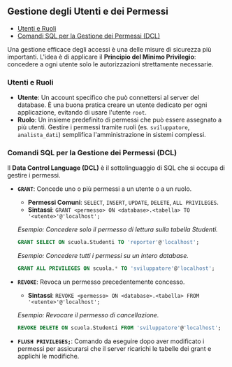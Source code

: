 ## Gestione degli Utenti e dei Permessi <!-- omit in toc -->

- [Utenti e Ruoli](#utenti-e-ruoli)
- [Comandi SQL per la Gestione dei Permessi (DCL)](#comandi-sql-per-la-gestione-dei-permessi-dcl)

Una gestione efficace degli accessi è una delle misure di sicurezza più importanti. L'idea è di applicare il **Principio del Minimo Privilegio**: concedere a ogni utente solo le autorizzazioni strettamente necessarie.

### Utenti e Ruoli

- **Utente**: Un account specifico che può connettersi al server del database. È una buona pratica creare un utente dedicato per ogni applicazione, evitando di usare l'utente `root`.
- **Ruolo**: Un insieme predefinito di permessi che può essere assegnato a più utenti. Gestire i permessi tramite ruoli (es. `sviluppatore`, `analista_dati`) semplifica l'amministrazione in sistemi complessi.

### Comandi SQL per la Gestione dei Permessi (DCL)

Il **Data Control Language (DCL)** è il sottolinguaggio di SQL che si occupa di gestire i permessi.

- **`GRANT`**: Concede uno o più permessi a un utente o a un ruolo.

  - **Permessi Comuni**: `SELECT`, `INSERT`, `UPDATE`, `DELETE`, `ALL PRIVILEGES`.
  - **Sintassi**: `GRANT <permesso> ON <database>.<tabella> TO '<utente>'@'localhost';`

  _Esempio: Concedere solo il permesso di lettura sulla tabella Studenti._

  ```sql
  GRANT SELECT ON scuola.Studenti TO 'reporter'@'localhost';
  ```

  _Esempio: Concedere tutti i permessi su un intero database._

  ```sql
  GRANT ALL PRIVILEGES ON scuola.* TO 'sviluppatore'@'localhost';
  ```

- **`REVOKE`**: Revoca un permesso precedentemente concesso.

  - **Sintassi**: `REVOKE <permesso> ON <database>.<tabella> FROM '<utente>'@'localhost';`

  _Esempio: Revocare il permesso di cancellazione._

  ```sql
  REVOKE DELETE ON scuola.Studenti FROM 'sviluppatore'@'localhost';
  ```

- **`FLUSH PRIVILEGES;`**: Comando da eseguire dopo aver modificato i permessi per assicurarsi che il server ricarichi le tabelle dei grant e applichi le modifiche.
